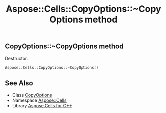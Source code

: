 ﻿---
title: Aspose::Cells::CopyOptions::~CopyOptions method
linktitle: ~CopyOptions
second_title: Aspose.Cells for C++ API Reference
description: 'Aspose::Cells::CopyOptions::~CopyOptions method. Destructor in C++.'
type: docs
weight: 200
url: /cpp/aspose.cells/copyoptions/~copyoptions/
---
## CopyOptions::~CopyOptions method


Destructor.

```cpp
Aspose::Cells::CopyOptions::~CopyOptions()
```

## See Also

* Class [CopyOptions](../)
* Namespace [Aspose::Cells](../../)
* Library [Aspose.Cells for C++](../../../)
